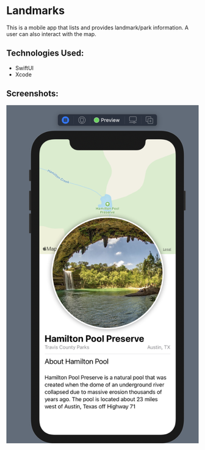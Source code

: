 # Landmarks

This is a mobile app that lists and provides landmark/park information. A user can also interact with the map.

## Technologies Used:

- SwiftUI
- Xcode

## Screenshots:

![landmark](./Landmarks/Assets.xcassets/landmark.imageset/landmark.png)
